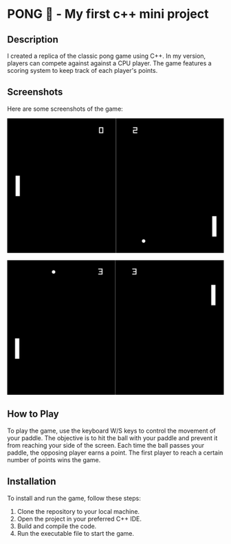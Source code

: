 # PONG 🚀 - My first c++ mini project

## Description

I created a replica of the classic pong game using C++. In my version, players can compete against against a CPU player. The game features a scoring system to keep track of each player's points.

## Screenshots

Here are some screenshots of the game:

![Image 1](./screenshots/1.JPG)

![Image 2](./screenshots/2.JPG)

## How to Play

To play the game, use the keyboard W/S keys to control the movement of your paddle. The objective is to hit the ball with your paddle and prevent it from reaching your side of the screen. Each time the ball passes your paddle, the opposing player earns a point. The first player to reach a certain number of points wins the game.

## Installation

To install and run the game, follow these steps:

1. Clone the repository to your local machine.
2. Open the project in your preferred C++ IDE.
3. Build and compile the code.
4. Run the executable file to start the game.
